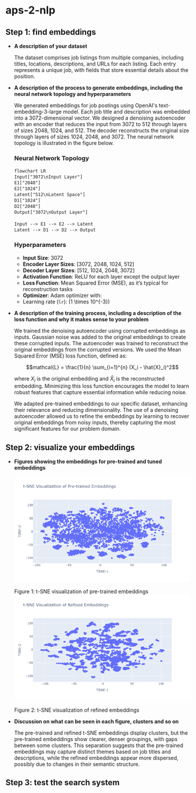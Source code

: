 # aps-2-nlp


## Step 1: find embeddings

* **A description of your dataset**

    The dataset comprises job listings from multiple companies, including titles, locations, descriptions, and URLs for each listing. Each entry represents a unique job, with fields that store essential details about the position.

* **A description of the process to generate embeddings, including the neural network topology and hyperparameters**
    
    We generated embeddings for job postings using OpenAI's text-embedding-3-large model. Each job title and description was embedded into a 3072-dimensional vector. We designed a denoising autoencoder with an encoder that reduces the input from 3072 to 512 through layers of sizes 2048, 1024, and 512. The decoder reconstructs the original size through layers of sizes 1024, 2048, and 3072. The neural network topology is illustrated in the figure below.

    ### Neural Network Topology

    ```mermaid
    flowchart LR
    Input["3072\nInput Layer"]
    E1["2048"]
    E2["1024"]
    Latent["512\nLatent Space"]
    D1["1024"]
    D2["2048"]
    Output["3072\nOutput Layer"]

    Input --> E1 --> E2 --> Latent
    Latent --> D1 --> D2 --> Output

    ```
    ### Hyperparameters

    - **Input Size**: 3072
    - **Encoder Layer Sizes**: [3072, 2048, 1024, 512]
    - **Decoder Layer Sizes**: [512, 1024, 2048, 3072]
    - **Activation Function**: ReLU for each layer except the output layer
    - **Loss Function**: Mean Squared Error (MSE), as it’s typical for reconstruction tasks
    - **Optimizer**: Adam optimizer with:
    - Learning rate (`lr`): \(1 \times 10^{-3}\)


* **A description of the training process, including a description of the loss function and why it makes sense to your problem**

    We trained the denoising autoencoder using corrupted embeddings as inputs. Gaussian noise was added to the original embeddings to create these corrupted inputs. The autoencoder was trained to reconstruct the original embeddings from the corrupted versions. We used the Mean Squared Error (MSE) loss function, defined as:

    ```math
    mathcal{L} = \frac{1}{n} \sum_{i=1}^{n} (X_i - \hat{X}_i)^2
    ```

    where $X_i$ is the original embedding and $\hat{X}_i$ is the reconstructed embedding. Minimizing this loss function encourages the model to learn robust features that capture essential information while reducing noise.


    We adapted pre-trained embeddings to our specific dataset, enhancing their relevance and reducing dimensionality. The use of a denoising autoencoder allowed us to refine the embeddings by learning to recover original embeddings from noisy inputs, thereby capturing the most significant features for our problem domain.


## Step 2: visualize your embeddings

* **Figures showing the embeddings for pre-trained and tuned embeddings**

    ![Pre-trained t-SNE Embeddings](./images/Pre_trained_Embeddings.png)

    Figure 1: t-SNE visualization of pre-trained embeddings
    ![Refined t-SNE Embeddings](./images/Refined_Embeddings.png)

    Figure 2: t-SNE visualization of refined embeddings

* **Discussion on what can be seen in each figure, clusters and so on**

    The pre-trained and refined t-SNE embeddings display clusters, but the pre-trained embeddings show clearer, denser groupings, with gaps between some clusters. This separation suggests that the pre-trained embeddings may capture distinct themes based on job titles and descriptions, while the refined embeddings appear more dispersed, possibly due to changes in their semantic structure.


## Step 3: test the search system


